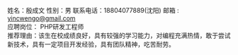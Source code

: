 
姓名：殷成文 
性别：男 
联系电话：18804077889(沈阳)
邮箱 : yincwengo@gmail.com  
应聘岗位： PHP研发工程师  
推荐理由：该生在校成绩良好，具有较强的学习能力，对编程充满热情，敢于尝试新技术，具有一定项目开发经验，具有团队精神，吃苦耐劳。